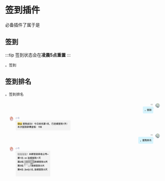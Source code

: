 # 签到插件

必备插件了属于是

## 签到

:::tip
签到状态会在**凌晨5点重置**
:::

```
。签到
```

## 签到排名

```
。签到排名
```

![签到](./assets/checkin1.png)